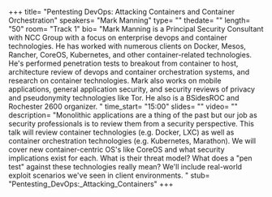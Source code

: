 +++
title= "Pentesting DevOps: Attacking Containers and Container Orchestration"
speakers= "Mark Manning"
type= ""
thedate= ""
length= "50"
room= "Track 1"
bio= "Mark Manning is a Principal Security Consultant with NCC Group with a focus on enterprise devops and container technologies. He has worked with numerous clients on Docker, Mesos, Rancher, CoreOS, Kubernetes, and other container-related technologies. He&#x27;s performed penetration tests to breakout from container to host, architecture review of devops and container orchestration systems, and research on container technologies. Mark also works on mobile applications, general application security, and security reviews of privacy and pseudonymity technologies like Tor. He also is a BSidesROC and Rochester 2600 organizer.  "
time_start= "15:00"
slides= ""
video= ""
description= "Monolithic applications are a thing of the past but our job as security professionals is to review them from a security perspective. This talk will review container technologies (e.g. Docker, LXC) as well as container orchestration technologies (e.g. Kubernetes, Marathon). We will cover new container-centric OS&#x27;s like CoreOS and what security implications exist for each. What is their threat model? What does a &quot;pen test&quot; against these technologies really mean? We&#x27;ll include real-world exploit scenarios we&#x27;ve seen in client environments. "
stub= "Pentesting_DevOps:_Attacking_Containers"
+++